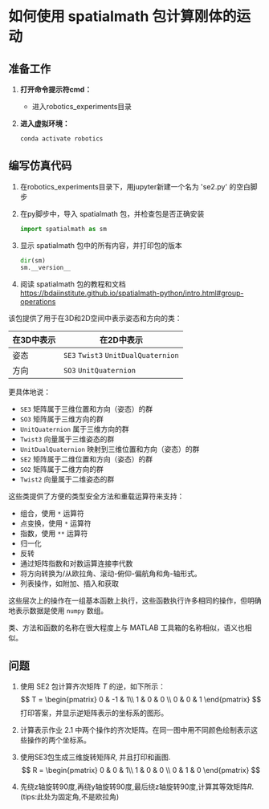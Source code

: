 # 如何使用 spatialmath 包计算刚体的运动

## 准备工作

1. **打开命令提示符cmd：**

   - 进入robotics_experiments目录

2. **进入虚拟环境：**

     ```bash
     conda activate robotics
     ```

## 编写仿真代码

1. 在robotics_experiments目录下，用jupyter新建一个名为 'se2.py' 的空白脚步

2. 在py脚步中，导入 spatialmath 包，并检查包是否正确安装

   ```python
   import spatialmath as sm
   ```

3. 显示 spatialmath 包中的所有内容，并打印包的版本

   ```python
   dir(sm)
   sm.__version__
   ```

4. 阅读 spatialmath 包的教程和文档 https://bdaiinstitute.github.io/spatialmath-python/intro.html#group-operations

该包提供了用于在3D和2D空间中表示姿态和方向的类：

| 在3D中表示 | 在2D中表示 |
| ----------- | ---------- |
| 姿态        | `SE3` `Twist3` `UnitDualQuaternion` |
| 方向        | `SO3` `UnitQuaternion`              |

更具体地说：

- `SE3` 矩阵属于三维位置和方向（姿态）的群
- `SO3` 矩阵属于三维方向的群
- `UnitQuaternion` 属于三维方向的群
- `Twist3` 向量属于三维姿态的群
- `UnitDualQuaternion` 映射到三维位置和方向（姿态）的群
- `SE2` 矩阵属于二维位置和方向（姿态）的群
- `SO2` 矩阵属于二维方向的群
- `Twist2` 向量属于二维姿态的群

这些类提供了方便的类型安全方法和重载运算符来支持：

- 组合，使用 `*` 运算符
- 点变换，使用 `*` 运算符
- 指数，使用 `**` 运算符
- 归一化
- 反转
- 通过矩阵指数和对数运算连接李代数
- 将方向转换为/从欧拉角、滚动-俯仰-偏航角和角-轴形式。
- 列表操作，如附加、插入和获取

这些层次上的操作在一组基本函数上执行，这些函数执行许多相同的操作，但明确地表示数据是使用 `numpy` 数组。

类、方法和函数的名称在很大程度上与 MATLAB 工具箱的名称相似，语义也相似。

## 问题

1. 使用 SE2 包计算齐次矩阵 $T$ 的逆，如下所示：
   $$
   T =
   \begin{pmatrix}
   0 & -1 & 1\\
   1  & 0 & 0 \\
   0 & 0 & 1
   \end{pmatrix}
   $$
   打印答案，并显示逆矩阵表示的坐标系的图形。

2. 计算表示作业 2.1 中两个操作的齐次矩阵。在同一图中用不同颜色绘制表示这些操作的两个坐标系。

3. 使用SE3包生成三维旋转矩阵$R$, 并且打印和画图.
   $$
   R =
   \begin{pmatrix}
   0 & 0 & 1\\
   1  & 0 & 0 \\
   0 & 1 & 0
   \end{pmatrix}
   $$

4. 先绕z轴旋转90度,再绕y轴旋转90度,最后绕z轴旋转90度,计算其等效矩阵$R$.(tips:此处为固定角,不是欧拉角)
